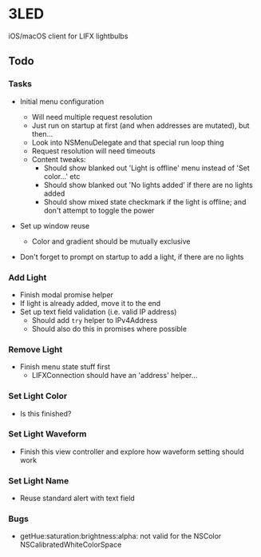 # 3LED

iOS/macOS client for LIFX lightbulbs

## Todo

### Tasks

- Initial menu configuration
    - Will need multiple request resolution
    - Just run on startup at first (and when addresses are mutated), but then...
    - Look into NSMenuDelegate and that special run loop thing
    - Request resolution will need timeouts
    - Content tweaks:
        - Should show blanked out 'Light is offline' menu instead of 'Set color...' etc
        - Should show blanked out 'No lights added' if there are no lights added
        - Should show mixed state checkmark if the light is offline; and don't attempt to toggle the power
    
- Set up window reuse
    - Color and gradient should be mutually exclusive

- Don't forget to prompt on startup to add a light, if there are no lights

### Add Light

- Finish modal promise helper
- If light is already added, move it to the end
- Set up text field validation (i.e. valid IP address)
    - Should add `try` helper to IPv4Address
    - Should also do this in promises where possible

### Remove Light

- Finish menu state stuff first
    - LIFXConnection should have an 'address' helper...

### Set Light Color

- Is this finished?

### Set Light Waveform

- Finish this view controller and explore how waveform setting should work

### Set Light Name

- Reuse standard alert with text field

### Bugs

- getHue:saturation:brightness:alpha: not valid for the NSColor NSCalibratedWhiteColorSpace
